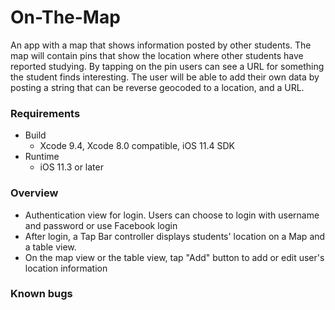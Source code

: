 # On-The-Map
An app with a map that shows information posted by other students. The map will contain pins that show the location where other students have reported studying. By tapping on the pin users can see a URL for something the student finds interesting. The user will be able to add their own data by posting a string that can be reverse geocoded to a location, and a URL.

### Requirements
- Build
  * Xcode 9.4, Xcode 8.0 compatible, iOS 11.4 SDK
- Runtime
  * iOS 11.3 or later

### Overview
- Authentication view for login. Users can choose to login with username and password or use Facebook login
- After login, a Tap Bar controller displays students' location on a Map and a table view.
- On the map view or the table view, tap "Add" button to add or edit user's location information


### Known bugs
